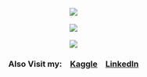 <div align="center">
  <a href="https://github.com/emnopal">
    <img align="center" src="https://github-readme-stats.vercel.app/api/top-langs/?username=emnopal&layout=compact&langs_count=10&theme=github_dark&show_icons=true&count_private=true&hide=jupyter%20notebook,html,blade,tex,less,css,java,pascal,vbnet" />
  </a><br><br>
  <a href="https://github.com/emnopal">
    <img align="center" src="https://github-readme-stats.vercel.app/api?username=emnopal&count_private=true&show_icons=true&theme=github_dark" />
  </a><br><br>
  <a href="https://github.com/emnopal">
    <img align="center" src="https://github-readme-stats.vercel.app/api/wakatime?username=emnopal&theme=github_dark" />
  </a>
</div>

<div align="center">
  <h3>Also Visit my:&emsp;<a href="https://www.kaggle.com/emnopal">Kaggle</a>&emsp;<a href="https://www.linkedin.com/in/muhammad-naufal-9745b2175/">LinkedIn</a></h3>
</div>




